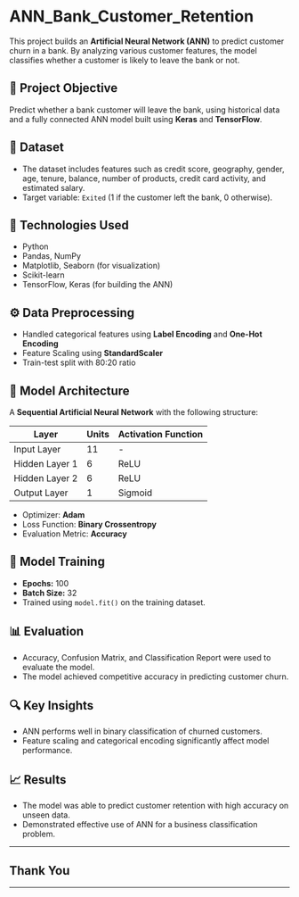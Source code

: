 # ANN_Bank_Customer_Retention

This project builds an **Artificial Neural Network (ANN)** to predict customer churn in a bank. By analyzing various customer features, the model classifies whether a customer is likely to leave the bank or not.

## 📌 Project Objective

Predict whether a bank customer will leave the bank, using historical data and a fully connected ANN model built using **Keras** and **TensorFlow**.

## 📂 Dataset

- The dataset includes features such as credit score, geography, gender, age, tenure, balance, number of products, credit card activity, and estimated salary.
- Target variable: `Exited` (1 if the customer left the bank, 0 otherwise).

## 🔧 Technologies Used

- Python
- Pandas, NumPy
- Matplotlib, Seaborn (for visualization)
- Scikit-learn
- TensorFlow, Keras (for building the ANN)

## ⚙️ Data Preprocessing

- Handled categorical features using **Label Encoding** and **One-Hot Encoding**
- Feature Scaling using **StandardScaler**
- Train-test split with 80:20 ratio

## 🧠 Model Architecture

A **Sequential Artificial Neural Network** with the following structure:

| Layer        | Units | Activation Function |
|--------------|-------|---------------------|
| Input Layer  | 11    | -                   |
| Hidden Layer 1 | 6     | ReLU                |
| Hidden Layer 2 | 6     | ReLU                |
| Output Layer | 1     | Sigmoid             |

- Optimizer: **Adam**
- Loss Function: **Binary Crossentropy**
- Evaluation Metric: **Accuracy**

## 🔁 Model Training

- **Epochs:** 100  
- **Batch Size:** 32  
- Trained using `model.fit()` on the training dataset.

## 📊 Evaluation

- Accuracy, Confusion Matrix, and Classification Report were used to evaluate the model.
- The model achieved competitive accuracy in predicting customer churn.

## 🔍 Key Insights

- ANN performs well in binary classification of churned customers.
- Feature scaling and categorical encoding significantly affect model performance.

## 📈 Results

- The model was able to predict customer retention with high accuracy on unseen data.
- Demonstrated effective use of ANN for a business classification problem.

---
## Thank You
---

